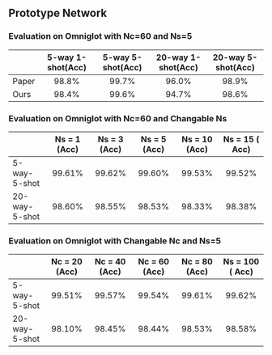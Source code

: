 ## Prototype Network

### Evaluation on Omniglot with Nc=60 and Ns=5

|                  | 5-way 1-shot(Acc)  | 5-way 5-shot(Acc)  | 20-way 1-shot(Acc)| 20-way 5-shot(Acc)   |
| ---------------- |:------------------:|:------------------:|:-----------------:|:--------------------:|
| Paper            | 98.8%              | 99.7%              | 96.0%             | 98.9%                |
| Ours             | 98.4%              | 99.6%              | 94.7%             | 98.6%                |

### Evaluation on Omniglot with Nc=60 and Changable Ns

|                  | Ns = 1 (Acc)       | Ns = 3 (Acc)       | Ns = 5 (Acc)      | Ns = 10 (Acc)        | Ns = 15 ( Acc)     |
| ---------------- |:------------------:|:------------------:|:-----------------:|:--------------------:|:------------------:|
| 5-way-5-shot     | 99.61%             | 99.62%             | 99.60%            | 99.53%               | 99.52%             |
| 20-way-5-shot    | 98.60%             | 98.55%             | 98.53%            | 98.33%               | 98.38%             |

### Evaluation on Omniglot with Changable Nc and Ns=5

|                  | Nc = 20 (Acc)      | Nc = 40 (Acc)      | Nc = 60 (Acc)     | Nc = 80 (Acc)        | Ns = 100 ( Acc)    |
| ---------------- |:------------------:|:------------------:|:-----------------:|:--------------------:|:------------------:|
| 5-way-5-shot     | 99.51%             | 99.57%             | 99.54%            | 99.61%               | 99.62%             |
| 20-way-5-shot    | 98.10%             | 98.45%             | 98.44%            | 98.53%               | 98.58%             |
